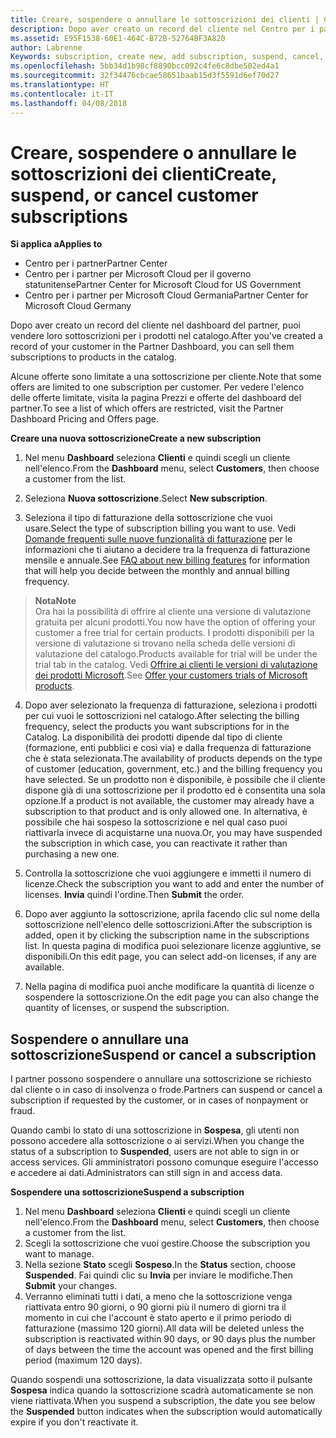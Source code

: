 ```yaml
---
title: Creare, sospendere o annullare le sottoscrizioni dei clienti | Centro per i partner
description: Dopo aver creato un record del cliente nel Centro per i partner, puoi vendere loro sottoscrizioni per i prodotti nel catalogo.
ms.assetid: E95F1538-60E1-464C-B72B-52764BF3A820
author: Labrenne
Keywords: subscription, create new, add subscription, suspend, cancel,
ms.openlocfilehash: 5bb34d1b98cf8890bcc092c4fe6c8dbe502ed4a1
ms.sourcegitcommit: 32f34476cbcae58651baab15d3f5591d6ef70d27
ms.translationtype: HT
ms.contentlocale: it-IT
ms.lasthandoff: 04/08/2018
---
```

# <a name="create-suspend-or-cancel-customer-subscriptions"></a><span data-ttu-id="1c021-103">Creare, sospendere o annullare le sottoscrizioni dei clienti</span><span class="sxs-lookup"><span data-stu-id="1c021-103">Create, suspend, or cancel customer subscriptions</span></span>

**<span data-ttu-id="1c021-104">Si applica a</span><span class="sxs-lookup"><span data-stu-id="1c021-104">Applies to</span></span>**

-  <span data-ttu-id="1c021-105">Centro per i partner</span><span class="sxs-lookup"><span data-stu-id="1c021-105">Partner Center</span></span>
-  <span data-ttu-id="1c021-106">Centro per i partner per Microsoft Cloud per il governo statunitense</span><span class="sxs-lookup"><span data-stu-id="1c021-106">Partner Center for Microsoft Cloud for US Government</span></span>
-  <span data-ttu-id="1c021-107">Centro per i partner per Microsoft Cloud Germania</span><span class="sxs-lookup"><span data-stu-id="1c021-107">Partner Center for Microsoft Cloud Germany</span></span>

<span data-ttu-id="1c021-108">Dopo aver creato un record del cliente nel dashboard del partner, puoi vendere loro sottoscrizioni per i prodotti nel catalogo.</span><span class="sxs-lookup"><span data-stu-id="1c021-108">After you've created a record of your customer in the Partner Dashboard, you can sell them subscriptions to products in the catalog.</span></span>

<span data-ttu-id="1c021-109">Alcune offerte sono limitate a una sottoscrizione per cliente.</span><span class="sxs-lookup"><span data-stu-id="1c021-109">Note that some offers are limited to one subscription per customer.</span></span> <span data-ttu-id="1c021-110">Per vedere l'elenco delle offerte limitate, visita la pagina Prezzi e offerte del dashboard del partner.</span><span class="sxs-lookup"><span data-stu-id="1c021-110">To see a list of which offers are restricted, visit the Partner Dashboard Pricing and Offers page.</span></span> 


**<span data-ttu-id="1c021-111">Creare una nuova sottoscrizione</span><span class="sxs-lookup"><span data-stu-id="1c021-111">Create a new subscription</span></span>**

1.  <span data-ttu-id="1c021-112">Nel menu **Dashboard** seleziona **Clienti** e quindi scegli un cliente nell'elenco.</span><span class="sxs-lookup"><span data-stu-id="1c021-112">From the **Dashboard** menu, select **Customers**, then choose a customer from the list.</span></span>

2.  <span data-ttu-id="1c021-113">Seleziona **Nuova sottoscrizione**.</span><span class="sxs-lookup"><span data-stu-id="1c021-113">Select **New subscription**.</span></span>

3.  <span data-ttu-id="1c021-114">Seleziona il tipo di fatturazione della sottoscrizione che vuoi usare.</span><span class="sxs-lookup"><span data-stu-id="1c021-114">Select the type of subscription billing you want to use.</span></span>  <span data-ttu-id="1c021-115">Vedi [Domande frequenti sulle nuove funzionalità di fatturazione](faq-about-new-billing-features.md) per le informazioni che ti aiutano a decidere tra la frequenza di fatturazione mensile e annuale.</span><span class="sxs-lookup"><span data-stu-id="1c021-115">See [FAQ about new billing features](faq-about-new-billing-features.md) for information that will help you decide between the monthly and annual billing frequency.</span></span>
 
 >**<span data-ttu-id="1c021-116">Nota</span><span class="sxs-lookup"><span data-stu-id="1c021-116">Note</span></span>**<br> <span data-ttu-id="1c021-117">Ora hai la possibilità di offrire al cliente una versione di valutazione gratuita per alcuni prodotti.</span><span class="sxs-lookup"><span data-stu-id="1c021-117">You now have the option of offering your customer a free trial for certain products.</span></span> <span data-ttu-id="1c021-118">I prodotti disponibili per la versione di valutazione si trovano nella scheda delle versioni di valutazione del catalogo.</span><span class="sxs-lookup"><span data-stu-id="1c021-118">Products available for trial will be under the trial tab in the catalog.</span></span> <span data-ttu-id="1c021-119">Vedi [Offrire ai clienti le versioni di valutazione dei prodotti Microsoft](offer-your-customers-trials-of-microsoft-products.md).</span><span class="sxs-lookup"><span data-stu-id="1c021-119">See [Offer your customers trials of Microsoft products](offer-your-customers-trials-of-microsoft-products.md).</span></span>

 
4. <span data-ttu-id="1c021-120">Dopo aver selezionato la frequenza di fatturazione, seleziona i prodotti per cui vuoi le sottoscrizioni nel catalogo.</span><span class="sxs-lookup"><span data-stu-id="1c021-120">After selecting the billing frequency, select the products you want subscriptions for in the Catalog.</span></span> <span data-ttu-id="1c021-121">La disponibilità dei prodotti dipende dal tipo di cliente (formazione, enti pubblici e così via) e dalla frequenza di fatturazione che è stata selezionata.</span><span class="sxs-lookup"><span data-stu-id="1c021-121">The availability of products depends on the type of customer (education, government, etc.) and the billing frequency you have selected.</span></span> <span data-ttu-id="1c021-122">Se un prodotto non è disponibile, è possibile che il cliente dispone già di una sottoscrizione per il prodotto ed è consentita una sola opzione.</span><span class="sxs-lookup"><span data-stu-id="1c021-122">If a product is not available, the customer may already have a subscription to that product and is only allowed one.</span></span> <span data-ttu-id="1c021-123">In alternativa, è possibile che hai sospeso la sottoscrizione e nel qual caso puoi riattivarla invece di acquistarne una nuova.</span><span class="sxs-lookup"><span data-stu-id="1c021-123">Or, you may have suspended the subscription in which case, you can reactivate it rather than purchasing a new one.</span></span>

5. <span data-ttu-id="1c021-124">Controlla la sottoscrizione che vuoi aggiungere e immetti il numero di licenze.</span><span class="sxs-lookup"><span data-stu-id="1c021-124">Check the subscription you want to add and enter the number of licenses.</span></span> <span data-ttu-id="1c021-125">**Invia** quindi l'ordine.</span><span class="sxs-lookup"><span data-stu-id="1c021-125">Then **Submit** the order.</span></span>

6.  <span data-ttu-id="1c021-126">Dopo aver aggiunto la sottoscrizione, aprila facendo clic sul nome della sottoscrizione nell'elenco delle sottoscrizioni.</span><span class="sxs-lookup"><span data-stu-id="1c021-126">After the subscription is added, open it by clicking the subscription name in the subscriptions list.</span></span> <span data-ttu-id="1c021-127">In questa pagina di modifica puoi selezionare licenze aggiuntive, se disponibili.</span><span class="sxs-lookup"><span data-stu-id="1c021-127">On this edit page, you can select add-on licenses, if any are available.</span></span>

7.  <span data-ttu-id="1c021-128">Nella pagina di modifica puoi anche modificare la quantità di licenze o sospendere la sottoscrizione.</span><span class="sxs-lookup"><span data-stu-id="1c021-128">On the edit page you can also change the quantity of licenses, or suspend the subscription.</span></span>

## <a name="suspend-or-cancel-a-subscription"></a><span data-ttu-id="1c021-129">Sospendere o annullare una sottoscrizione</span><span class="sxs-lookup"><span data-stu-id="1c021-129">Suspend or cancel a subscription</span></span>

<span data-ttu-id="1c021-130">I partner possono sospendere o annullare una sottoscrizione se richiesto dal cliente o in caso di insolvenza o frode.</span><span class="sxs-lookup"><span data-stu-id="1c021-130">Partners can suspend or cancel a subscription if requested by the customer, or in cases of nonpayment or fraud.</span></span>

<span data-ttu-id="1c021-131">Quando cambi lo stato di una sottoscrizione in **Sospesa**, gli utenti non possono accedere alla sottoscrizione o ai servizi.</span><span class="sxs-lookup"><span data-stu-id="1c021-131">When you change the status of a subscription to **Suspended**, users are not able to sign in or access services.</span></span> <span data-ttu-id="1c021-132">Gli amministratori possono comunque eseguire l'accesso e accedere ai dati.</span><span class="sxs-lookup"><span data-stu-id="1c021-132">Administrators can still sign in and access data.</span></span>

**<span data-ttu-id="1c021-133">Sospendere una sottoscrizione</span><span class="sxs-lookup"><span data-stu-id="1c021-133">Suspend a subscription</span></span>**

1.  <span data-ttu-id="1c021-134">Nel menu **Dashboard** seleziona **Clienti** e quindi scegli un cliente nell'elenco.</span><span class="sxs-lookup"><span data-stu-id="1c021-134">From the **Dashboard** menu, select **Customers**, then choose a customer from the list.</span></span>
2.  <span data-ttu-id="1c021-135">Scegli la sottoscrizione che vuoi gestire.</span><span class="sxs-lookup"><span data-stu-id="1c021-135">Choose the subscription you want to manage.</span></span>
3.  <span data-ttu-id="1c021-136">Nella sezione **Stato** scegli **Sospeso**.</span><span class="sxs-lookup"><span data-stu-id="1c021-136">In the **Status** section, choose **Suspended**.</span></span> <span data-ttu-id="1c021-137">Fai quindi clic su **Invia** per inviare le modifiche.</span><span class="sxs-lookup"><span data-stu-id="1c021-137">Then **Submit** your changes.</span></span>
4.  <span data-ttu-id="1c021-138">Verranno eliminati tutti i dati, a meno che la sottoscrizione venga riattivata entro 90 giorni, o 90 giorni più il numero di giorni tra il momento in cui che l'account è stato aperto e il primo periodo di fatturazione (massimo 120 giorni).</span><span class="sxs-lookup"><span data-stu-id="1c021-138">All data will be deleted unless the subscription is reactivated within 90 days, or 90 days plus the number of days between the time the account was opened and the first billing period (maximum 120 days).</span></span>

<span data-ttu-id="1c021-139">Quando sospendi una sottoscrizione, la data visualizzata sotto il pulsante **Sospesa** indica quando la sottoscrizione scadrà automaticamente se non viene riattivata.</span><span class="sxs-lookup"><span data-stu-id="1c021-139">When you suspend a subscription, the date you see below the **Suspended** button indicates when the subscription would automatically expire if you don't reactivate it.</span></span> 




 




